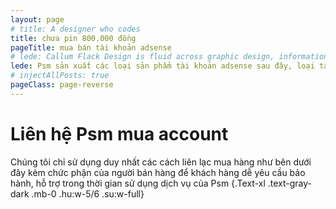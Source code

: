 ```yaml
---
layout: page
# title: A designer who codes
title: chưa pin 800.000 đồng
pageTitle: mua bán tài khoản adsense
# lede: Callum Flack Design is fluid across graphic design, information design and frontend development. Because the quality of the connections crystalises the quality of the whole.
lede: Psm sản xuất các loại sản phẩm tài khoản adsense sau đây, loại tài khoản UK US VN chưa pin và có pin. Đối với các quốc gia khác xin vui lòng đặt hàng hoặc yêu cầu làm theo thông tin của bạn. Đặt hàng làm theo domain riêng, email riêng.
# injectAllPosts: true
pageClass: page-reverse
---
```


<PageAboutServices></PageAboutServices>

<div class="Block-t"></div>

# Liên hệ Psm mua account

Chúng tôi chỉ sử dụng duy nhất các cách liên lạc mua hàng như bên dưới đây kèm chức phận của người bán hàng để khách hàng dễ yêu cầu bảo hành, hỗ trợ trong thời gian sử dụng dịch vụ của Psm {.Text-xl .text-gray-dark .mb-0 .hu:w-5/6 .su:w-full}

<!-- The difference isn't obvious until it is. -->

<PageAboutTeam></PageAboutTeam>

<!-- # Win-win collaborations -->

<!-- No tools, skills or experience matter without good project definition and mutual understanding. A collaborative relationship based on dialogue and optimism is the cheapest and most effective method of obtaining this. This also helps define bigger possibilities and better constraints to work with, and anticipates problems ahead of time during the project. -->

<!-- # Location -->

<!-- Based in [tropical Cairns, Australia](https://www.instagram.com/p/BXbsNdrAt-v), Callum works with local, interstate and international clients. He plugs into product teams, agencies or work one-to-one with business owners. He enjoys travelling to meet in person and is always available for a video call. -->

<script>
import PageAboutServices from "../src/components/PageAboutServices";
import PageAboutTeam from "../src/components/PageAboutTeam";
export default {
  components: {
    PageAboutServices,
    PageAboutTeam,
  }
}
</script>
